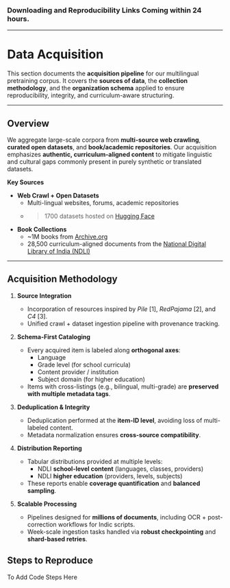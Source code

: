  ### Downloading and Reproducibility Links Coming within 24 hours.
---

# Data Acquisition

This section documents the **acquisition pipeline** for our multilingual pretraining corpus. It covers the **sources of data**, the **collection methodology**, and the **organization schema** applied to ensure reproducibility, integrity, and curriculum-aware structuring.

---

## Overview

We aggregate large-scale corpora from **multi-source web crawling**, **curated open datasets**, and **book/academic repositories**. Our acquisition emphasizes **authentic, curriculum-aligned content** to mitigate linguistic and cultural gaps commonly present in purely synthetic or translated datasets.

**Key Sources**
- **Web Crawl + Open Datasets**
  - Multi-lingual websites, forums, academic repositories
  - >1700 datasets hosted on [Hugging Face](https://huggingface.co)
- **Book Collections**
  - ~1M books from [Archive.org](https://archive.org)
  - 28,500 curriculum-aligned documents from the [National Digital Library of India (NDLI)](https://ndl.iitkgp.ac.in)

---

## Acquisition Methodology

1. **Source Integration**
   - Incorporation of resources inspired by *Pile* [1], *RedPajama* [2], and *C4* [3].
   - Unified crawl + dataset ingestion pipeline with provenance tracking.

2. **Schema-First Cataloging**
   - Every acquired item is labeled along **orthogonal axes**:
     - Language
     - Grade level (for school curricula)
     - Content provider / institution
     - Subject domain (for higher education)
   - Items with cross-listings (e.g., bilingual, multi-grade) are **preserved with multiple metadata tags**.

3. **Deduplication & Integrity**
   - Deduplication performed at the **item-ID level**, avoiding loss of multi-labeled content.
   - Metadata normalization ensures **cross-source compatibility**.

4. **Distribution Reporting**
   - Tabular distributions provided at multiple levels:
     - NDLI **school-level content** (languages, classes, providers)
     - NDLI **higher education** (providers, levels, subjects)
   - These reports enable **coverage quantification** and **balanced sampling**.

5. **Scalable Processing**
   - Pipelines designed for **millions of documents**, including OCR + post-correction workflows for Indic scripts.
   - Week-scale ingestion tasks handled via **robust checkpointing** and **shard-based retries**.


## Steps to Reproduce

 To Add Code Steps Here
